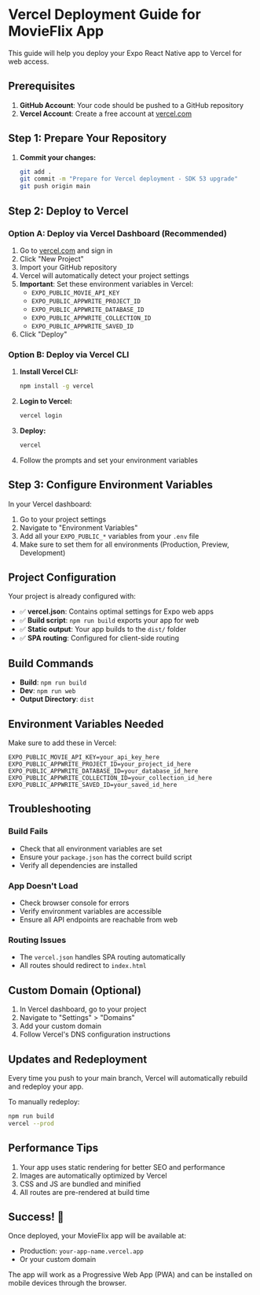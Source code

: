 # Vercel Deployment Guide for MovieFlix App

This guide will help you deploy your Expo React Native app to Vercel for web access.

## Prerequisites

1. **GitHub Account**: Your code should be pushed to a GitHub repository
2. **Vercel Account**: Create a free account at [vercel.com](https://vercel.com)

## Step 1: Prepare Your Repository

1. **Commit your changes:**
   ```bash
   git add .
   git commit -m "Prepare for Vercel deployment - SDK 53 upgrade"
   git push origin main
   ```

## Step 2: Deploy to Vercel

### Option A: Deploy via Vercel Dashboard (Recommended)

1. Go to [vercel.com](https://vercel.com) and sign in
2. Click "New Project"
3. Import your GitHub repository
4. Vercel will automatically detect your project settings
5. **Important**: Set these environment variables in Vercel:
   - `EXPO_PUBLIC_MOVIE_API_KEY`
   - `EXPO_PUBLIC_APPWRITE_PROJECT_ID`
   - `EXPO_PUBLIC_APPWRITE_DATABASE_ID`
   - `EXPO_PUBLIC_APPWRITE_COLLECTION_ID`
   - `EXPO_PUBLIC_APPWRITE_SAVED_ID`
6. Click "Deploy"

### Option B: Deploy via Vercel CLI

1. **Install Vercel CLI:**
   ```bash
   npm install -g vercel
   ```

2. **Login to Vercel:**
   ```bash
   vercel login
   ```

3. **Deploy:**
   ```bash
   vercel
   ```

4. Follow the prompts and set your environment variables

## Step 3: Configure Environment Variables

In your Vercel dashboard:

1. Go to your project settings
2. Navigate to "Environment Variables"
3. Add all your `EXPO_PUBLIC_*` variables from your `.env` file
4. Make sure to set them for all environments (Production, Preview, Development)

## Project Configuration

Your project is already configured with:

- ✅ **vercel.json**: Contains optimal settings for Expo web apps
- ✅ **Build script**: `npm run build` exports your app for web
- ✅ **Static output**: Your app builds to the `dist/` folder
- ✅ **SPA routing**: Configured for client-side routing

## Build Commands

- **Build**: `npm run build`
- **Dev**: `npm run web`
- **Output Directory**: `dist`

## Environment Variables Needed

Make sure to add these in Vercel:

```
EXPO_PUBLIC_MOVIE_API_KEY=your_api_key_here
EXPO_PUBLIC_APPWRITE_PROJECT_ID=your_project_id_here
EXPO_PUBLIC_APPWRITE_DATABASE_ID=your_database_id_here
EXPO_PUBLIC_APPWRITE_COLLECTION_ID=your_collection_id_here
EXPO_PUBLIC_APPWRITE_SAVED_ID=your_saved_id_here
```

## Troubleshooting

### Build Fails
- Check that all environment variables are set
- Ensure your `package.json` has the correct build script
- Verify all dependencies are installed

### App Doesn't Load
- Check browser console for errors
- Verify environment variables are accessible
- Ensure all API endpoints are reachable from web

### Routing Issues
- The `vercel.json` handles SPA routing automatically
- All routes should redirect to `index.html`

## Custom Domain (Optional)

1. In Vercel dashboard, go to your project
2. Navigate to "Settings" > "Domains"
3. Add your custom domain
4. Follow Vercel's DNS configuration instructions

## Updates and Redeployment

Every time you push to your main branch, Vercel will automatically rebuild and redeploy your app.

To manually redeploy:
```bash
npm run build
vercel --prod
```

## Performance Tips

1. Your app uses static rendering for better SEO and performance
2. Images are automatically optimized by Vercel
3. CSS and JS are bundled and minified
4. All routes are pre-rendered at build time

## Success! 🎉

Once deployed, your MovieFlix app will be available at:
- Production: `your-app-name.vercel.app`
- Or your custom domain

The app will work as a Progressive Web App (PWA) and can be installed on mobile devices through the browser.
